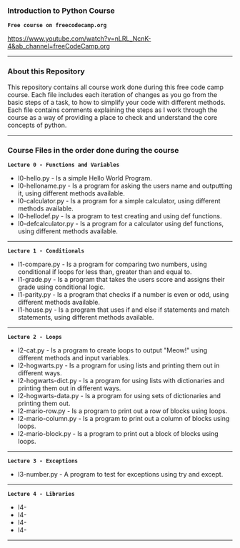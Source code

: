 ### Introduction to Python Course

**`Free course on freecodecamp.org`**

https://www.youtube.com/watch?v=nLRL_NcnK-4&ab_channel=freeCodeCamp.org

---
### About this Repository
This repository contains all course work done during this free code camp course. Each file includes each iteration of changes as you go from the basic steps of a task, to how to simplify your code with different methods. Each file contains comments explaining the steps as I work through the course as a way of providing a place to check and understand the core concepts of python.

---
### Course Files in the order done during the course
**`Lecture 0 - Functions and Variables`**
- l0-hello.py - Is a simple Hello World Program.
- l0-helloname.py - Is a program for asking the users name and outputting it, using different methods available.
- l0-calculator.py - Is a program for a simple calculator, using different methods available.
- l0-hellodef.py - Is a program to test creating and using def functions.
- l0-defcalculator.py - Is a program for a calculator using def functions, using different methods available.
---
**`Lecture 1 - Conditionals`**
- l1-compare.py - Is a program for comparing two numbers, using conditional if loops for less than, greater than and equal to.
- l1-grade.py - Is a program that takes the users score and assigns their grade using conditional logic.
- l1-parity.py - Is a program that checks if a number is even or odd, using different methods available.
- l1-house.py - Is a program that uses if and else if statements and match statements, using different methods available.
---
**`Lecture 2 - Loops`**
- l2-cat.py - Is a program to create loops to output "Meow!" using different methods and input variables.
- l2-hogwarts.py - Is a program for using lists and printing them out in different ways.
- l2-hogwarts-dict.py - Is a program for using lists with dictionaries and printing them out in different ways.
- l2-hogwarts-data.py - Is a program for using sets of dictionaries and printing them out.
- l2-mario-row.py - Is a program to print out a row of blocks using loops.
- l2-mario-column.py - Is a program to print out a column of blocks using loops.
- l2-mario-block.py - Is a program to print out a block of blocks using loops.
---
**`Lecture 3 - Exceptions`**
- l3-number.py - A program to test for exceptions using try and except.
---
**`Lecture 4 - Libraries`**
- l4-
- l4-
- l4-
- l4-
---
